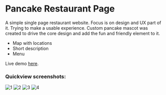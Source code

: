# Pancake Restaurant Page
A simple single page restaurant website. Focus is on design and UX part of it. Trying to make a usable experience.
Custom pancake mascot was created to drive the core design and add the fun and friendly element to it.

* Map with locations
* Short description
* Menu

Live demo [here](https://zcribe.github.io/RestaurantPage/index.html).

### Quickview screenshots:

![1](https://github.com/zcribe/RestaurantPage/blob/master/docs/screenshots/1.png)
![2](https://github.com/zcribe/RestaurantPage/blob/master/docs/screenshots/2.png)
![3](https://github.com/zcribe/RestaurantPage/blob/master/docs/screenshots/3.png)
![4](https://github.com/zcribe/RestaurantPage/blob/master/docs/screenshots/4.png)




